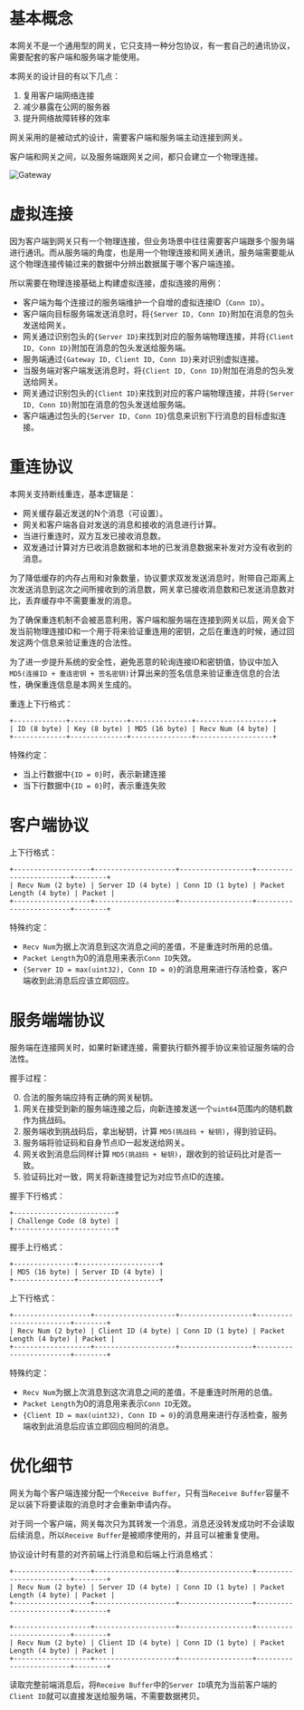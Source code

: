 基本概念
========

本网关不是一个通用型的网关，它只支持一种分包协议，有一套自己的通讯协议，需要配套的客户端和服务端才能使用。

本网关的设计目的有以下几点：

1. 复用客户端网络连接
2. 减少暴露在公网的服务器
3. 提升网络故障转移的效率

网关采用的是被动式的设计，需要客户端和服务端主动连接到网关。

客户端和网关之间，以及服务端跟网关之间，都只会建立一个物理连接。

![Gateway](https://raw.githubusercontent.com/fastgo/gateway/master/gateway.png)

虚拟连接
========

因为客户端到网关只有一个物理连接，但业务场景中往往需要客户端跟多个服务端进行通讯。而从服务端的角度，也是用一个物理连接和网关通讯，服务端需要能从这个物理连接传输过来的数据中分辨出数据属于哪个客户端连接。

所以需要在物理连接基础上构建虚拟连接，虚拟连接的用例：

+ 客户端为每个连接过的服务端维护一个自增的虚拟连接ID（`Conn ID`）。
+ 客户端向目标服务端发送消息时，将`{Server ID, Conn ID}`附加在消息的包头发送给网关。
+ 网关通过识别包头的`{Server ID}`来找到对应的服务端物理连接，并将`{Client ID, Conn ID}`附加在消息的包头发送给服务端。
+ 服务端通过`{Gateway ID, Client ID, Conn ID}`来对识别虚拟连接。
+ 当服务端对客户端发送消息时，将`{Client ID, Conn ID}`附加在消息的包头发送给网关。
+ 网关通过识别包头的`{Client ID}`来找到对应的客户端物理连接，并将`{Server ID, Conn ID}`附加在消息的包头发送给服务端。
+ 客户端通过包头的`{Server ID, Conn ID}`信息来识别下行消息的目标虚拟连接。

重连协议
========

本网关支持断线重连，基本逻辑是：

+ 网关缓存最近发送的N个消息（可设置）。
+ 网关和客户端各自对发送的消息和接收的消息进行计算。
+ 当进行重连时，双方互发已接收消息数。
+ 双发通过计算对方已收消息数据和本地的已发消息数据来补发对方没有收到的消息。

为了降低缓存的内存占用和对象数量，协议要求双发发送消息时，附带自己距离上次发送消息到这次之间所接收到的消息数，网关拿已接收消息数和已发送消息数对比，丢弃缓存中不需要重发的消息。

为了确保重连机制不会被恶意利用，客户端和服务端在连接到网关以后，网关会下发当前物理连接ID和一个用于将来验证重连用的密钥，之后在重连的时候，通过回发这两个信息来验证重连的合法性。

为了进一步提升系统的安全性，避免恶意的轮询连接ID和密钥值，协议中加入`MD5(连接ID + 重连密钥 + 签名密钥)`计算出来的签名信息来验证重连信息的合法性，确保重连信息是本网关生成的。

重连上下行格式：

```
+-------------+--------------+---------------+-------------------+
| ID (8 byte) | Key (8 byte) | MD5 (16 byte) | Recv Num (4 byte) |
+-------------+--------------+---------------+-------------------+
```

特殊约定：

+ 当上行数据中`{ID = 0}`时，表示新建连接
+ 当下行数据中`{ID = 0}`时，表示重连失败

客户端协议
==========

上下行格式：

```
+-------------------+--------------------+------------------+------------------------+--------+
| Recv Num (2 byte) | Server ID (4 byte) | Conn ID (1 byte) | Packet Length (4 byte) | Packet |
+-------------------+--------------------+------------------+------------------------+--------+
```

特殊约定：

+ `Recv Num`为据上次消息到这次消息之间的差值，不是重连时所用的总值。
+ `Packet Length`为0的消息用来表示`Conn ID`失效。
+ `{Server ID = max(uint32), Conn ID = 0}`的消息用来进行存活检查，客户端收到此消息后应该立即回应。

服务端端协议
============

服务端在连接网关时，如果时新建连接，需要执行额外握手协议来验证服务端的合法性。

握手过程：

0. 合法的服务端应持有正确的网关秘钥。
1. 网关在接受到新的服务端连接之后，向新连接发送一个`uint64`范围内的随机数作为挑战码。
2. 服务端收到挑战码后，拿出秘钥，计算 `MD5(挑战码 + 秘钥)`，得到验证码。
3. 服务端将验证码和自身节点ID一起发送给网关。
4. 网关收到消息后同样计算 `MD5(挑战码 + 秘钥)`，跟收到的验证码比对是否一致。
5. 验证码比对一致，网关将新连接登记为对应节点ID的连接。

握手下行格式：

```
+-------------------------+
| Challenge Code (8 byte) |
+-------------------------+
```

握手上行格式：

```
+---------------+--------------------+
| MD5 (16 byte) | Server ID (4 byte) |
+---------------+--------------------+
```

上下行格式：

```
+-------------------+--------------------+------------------+------------------------+--------+
| Recv Num (2 byte) | Client ID (4 byte) | Conn ID (1 byte) | Packet Length (4 byte) | Packet |
+-------------------+--------------------+------------------+------------------------+--------+
```

特殊约定：

+ `Recv Num`为据上次消息到这次消息之间的差值，不是重连时所用的总值。
+ `Packet Length`为0的消息用来表示`Conn ID`无效。
+ `{Client ID = max(uint32), Conn ID = 0}`的消息用来进行存活检查，服务端收到此消息后应该立即回应相同的消息。

优化细节
=======

网关为每个客户端连接分配一个`Receive Buffer`，只有当`Receive Buffer`容量不足以装下将要读取的消息时才会重新申请内存。

对于同一个客户端，网关每次只为其转发一个消息，消息还没转发成功时不会读取后续消息，所以`Receive Buffer`是被顺序使用的，并且可以被重复使用。

协议设计时有意的对齐前端上行消息和后端上行消息格式：

```
+-------------------+--------------------+------------------+------------------------+--------+
| Recv Num (2 byte) | Server ID (4 byte) | Conn ID (1 byte) | Packet Length (4 byte) | Packet |
+-------------------+--------------------+------------------+------------------------+--------+

+-------------------+--------------------+------------------+------------------------+--------+
| Recv Num (2 byte) | Client ID (4 byte) | Conn ID (1 byte) | Packet Length (4 byte) | Packet |
+-------------------+--------------------+------------------+------------------------+--------+
```

读取完整前端消息后，将`Receive Buffer`中的`Server ID`填充为当前客户端的`Client ID`就可以直接发送给服务端，不需要数据拷贝。

